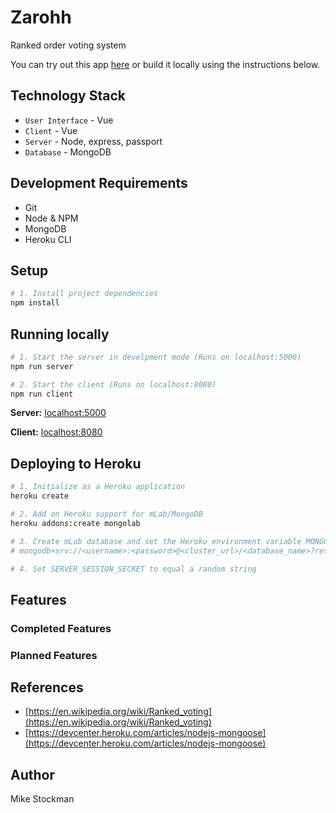 # Zarohh
Ranked order voting system

You can try out this app [here](http://zarohh.herokuapp.com) or build it locally using the instructions below.

## Technology Stack
- `User Interface` - Vue
- `Client` - Vue
- `Server` - Node, express, passport
- `Database` - MongoDB

## Development Requirements
- Git
- Node & NPM
- MongoDB
- Heroku CLI

## Setup
```bash
# 1. Install project dependencies
npm install
```

## Running locally
```bash
# 1. Start the server in develpment mode (Runs on localhost:5000)
npm run server

# 2. Start the client (Runs on localhost:8080)
npm run client
```

**Server:** [localhost:5000](http://localhost:5000)

**Client:** [localhost:8080](http://localhost:8080)

## Deploying to Heroku

```bash
# 1. Initialize as a Heroku application
heroku create

# 2. Add on Heroku support for mLab/MongoDB
heroku addons:create mongolab

# 3. Create mLab database and set the Heroku environment variable MONGOLAB_URI to point to identify this database
# mongodb+srv://<username>:<password>@<cluster_url>/<database_name>?retryWrites=true&w=majority

# 4. Set SERVER_SESSION_SECRET to equal a random string
```

## Features

### Completed Features


### Planned Features


## References
- [https://en.wikipedia.org/wiki/Ranked_voting](https://en.wikipedia.org/wiki/Ranked_voting)
- [https://devcenter.heroku.com/articles/nodejs-mongoose](https://devcenter.heroku.com/articles/nodejs-mongoose)

## Author
Mike Stockman